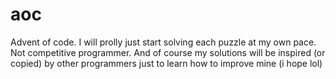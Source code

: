 # aoc
Advent of code.
I will prolly just start solving each puzzle at my own pace. Not competitive programmer. And of course my solutions will be inspired (or copied) by other programmers just to learn how to improve mine (i hope lol)
